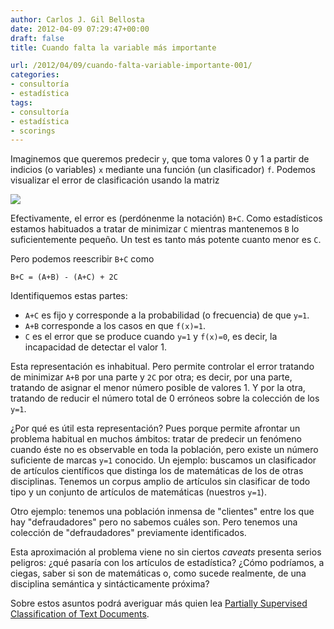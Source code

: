```yaml
---
author: Carlos J. Gil Bellosta
date: 2012-04-09 07:29:47+00:00
draft: false
title: Cuando falta la variable más importante

url: /2012/04/09/cuando-falta-variable-importante-001/
categories:
- consultoría
- estadística
tags:
- consultoría
- estadística
- scorings
---
```


Imaginemos que queremos predecir `y`, que toma valores 0 y 1 a partir de indicios (o variables) `x` mediante una función (un clasificador) `f`. Podemos visualizar el error de clasificación usando la matriz

[![](/wp-uploads/2012/04/matriz_errores.png)
](/wp-uploads/2012/04/matriz_errores.png)

Efectivamente, el error es (perdónenme la notación) `B+C`. Como estadísticos estamos habituados a tratar de minimizar `C` mientras mantenemos `B` lo suficientemente pequeño. Un test es tanto más potente cuanto menor es `C`.

Pero podemos reescribir `B+C` como

`B+C = (A+B) - (A+C) + 2C`

Identifiquemos estas partes:

* `A+C` es fijo y corresponde a la probabilidad (o frecuencia) de que `y=1`.
* `A+B` corresponde a los casos en que `f(x)=1`.
* `C` es el error que se produce cuando `y=1` y `f(x)=0`, es decir, la incapacidad de detectar el valor 1.

Esta representación es inhabitual. Pero permite controlar el error tratando de minimizar `A+B` por una parte y `2C` por otra; es decir, por una parte, tratando de asignar el menor número posible de valores 1. Y por la otra, tratando de reducir el número total de 0 erróneos sobre la colección de los `y=1`.

¿Por qué es útil esta representación? Pues porque permite afrontar un problema habitual en muchos ámbitos: tratar de predecir un fenómeno cuando éste no es observable en toda la población, pero existe un número suficiente de marcas `y=1` conocido. Un ejemplo: buscamos un clasificador de artículos científicos que distinga los de matemáticas de los de otras disciplinas. Tenemos un corpus amplio de artículos sin clasificar de todo tipo y un conjunto de artículos de matemáticas (nuestros `y=1`).

Otro ejemplo: tenemos una población inmensa de "clientes" entre los que hay "defraudadores" pero no sabemos cuáles son. Pero tenemos una colección de "defraudadores" previamente identificados.

Esta aproximación al problema viene no sin ciertos _caveats_ presenta serios peligros: ¿qué pasaría con los artículos de estadística? ¿Cómo podríamos, a ciegas, saber si son de matemáticas o, como sucede realmente, de una disciplina semántica y sintácticamente próxima?

Sobre estos asuntos podrá averiguar más quien lea [Partially Supervised Classification of Text Documents](http://www.cs.uic.edu/~liub/S-EM/unlabelled.pdf).
